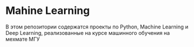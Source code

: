# Mahine Learning
В этом репозитории содержатся проекты по Python, Machine Learning и Deep Learning, реализованные на курсе машинного обучения на мехмате МГУ
